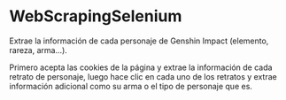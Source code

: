 # WebScrapingSelenium
Extrae la información de cada personaje de Genshin Impact (elemento, rareza, arma...).

Primero acepta las cookies de la página y extrae la información de cada retrato de personaje, luego hace clic en cada uno de los retratos y extrae información adicional como su arma o el tipo de personaje que es.
